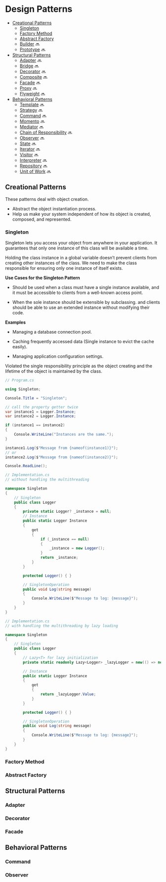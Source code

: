 # Design Patterns

- [Creational Patterns](#creational-patterns)
  - [Singleton](#singleton)
  - [Factory Method](#factory-method)
  - [Abstract Factory](#abstract-factory)
  - [Builder](#builder) :soon:
  - [Prototype](#prototype) :soon:
- [Structural Patterns](#structural-patterns)
  - [Adapter](#adapter) :soon:
  - [Bridge](#bridge) :soon:
  - [Decorator](#decorator) :soon:
  - [Composite](#composite) :soon:
  - [Facade](#facade) :soon:
  - [Proxy](#proxy) :soon:
  - [Flyweight](#flyweight) :soon:
- [Behavioral Patterns](#behavioral-patterns)
  - [Template](#template) :soon:
  - [Strategy](#strategy) :soon:
  - [Command](#command) :soon:
  - [Momento](#momento) :soon:
  - [Mediator](#mediator) :soon:
  - [Chain of Responsibility](#chain-of-responsibility) :soon:
  - [Observer](#observer) :soon:
  - [State](#state) :soon:
  - [Iterator](#iterator) :soon:
  - [Visitor](#visitor) :soon:
  - [Interpreter](#interpreter) :soon:
  - [Repository](#repository) :soon:
  - [Unit of Work](#unit-of-work) :soon:
 

## Creational Patterns

These patterns deal with object creation.
- Abstract the object instantiation process.
- Help us make your system independent of how its object is created, composed, and represented.

### Singleton

Singleton lets you access your object from anywhere in your application. It guarantees that only one instance of this class will be available a time.

Holding the class instance in a global variable doesn’t prevent clients from creating other instances of the class. We need to make the class responsible for ensuring only one instance of itself exists.

**Use Cases for the Singleton Pattern**

- Should be used when a class must have a single instance available, and it must be accessible to clients from a well-known access point.

- When the sole instance should be extensible by subclassing. and clients should be able to use an extended instance without modifying their code.

**Examples**

- Managing a database connection pool.

- Caching frequently accessed data (Single instance to evict the cache easily).

- Managing application configuration settings.

Violated the single responsibility principle as the object creating and the lifetime of the object is maintained by the class.

```csharp
// Program.cs

using Singleton;

Console.Title = "Singleton";

// call the property getter twice
var instance1 = Logger.Instance;
var instance2 = Logger.Instance;

if (instance1 == instance2)
{
    Console.WriteLine("Instances are the same.");
}

instance1.Log($"Message from {nameof(instance1)}");
// or
instance2.Log($"Message from {nameof(instance2)}");

Console.ReadLine();
```

```csharp
// Implementation.cs
// without handling the multithreading

namespace Singleton
{
    // Singleton
    public class Logger
    {
        private static Logger? _instance = null;
        // Instance
        public static Logger Instance
        {
            get
            {
                if (_instance == null)
                {
                    _instance = new Logger();
                }
                return _instance;
            }
        }

        protected Logger() { }

        // SingletonOperation
        public void Log(string message)
        {
            Console.WriteLine($"Message to log: {message}");
        }
    }
}
```

```csharp
// Implementation.cs
// with handling the multithreading by lazy loading

namespace Singleton
{
    // Singleton
    public class Logger
    {
        // Lazy<T> for lazy initialization
        private static readonly Lazy<Logger> _lazyLogger = new(() => new Logger());

        // Instance
        public static Logger Instance
        {
            get
            {
                return _lazyLogger.Value;
            }
        }

        protected Logger() { }

        // SingletonOperation
        public void Log(string message)
        {
            Console.WriteLine($"Message to log: {message}");
        }
    }
}

```

### Factory Method

### Abstract Factory

## Structural Patterns

### Adapter

### Decorator

### Facade

## Behavioral Patterns

### Command

### Observer

